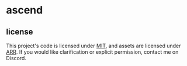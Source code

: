 # ascend

## license
This project's code is licensed under [MIT](LICENSE), and assets are licensed under [ARR](LICENSE_ASSETS). If you would like clarification or explicit permission, contact me on Discord.
